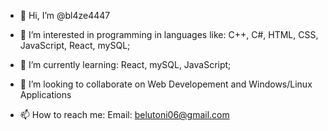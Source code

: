 - 👋 Hi, I’m @bl4ze4447
- 👀 I’m interested in programming in languages like: 
   C++, 
   C#, 
   HTML, 
   CSS, 
   JavaScript, 
   React, 
   mySQL;
   
- 🌱 I’m currently learning:
   React,
   mySQL,
   JavaScript;
   
- 💞️ I’m looking to collaborate on Web Developement and Windows/Linux Applications
- 📫 How to reach me:
  Email: belutoni06@gmail.com

<!---
bl4ze4447/bl4ze4447 is a ✨ special ✨ repository because its `README.md` (this file) appears on your GitHub profile.
You can click the Preview link to take a look at your changes.
--->

